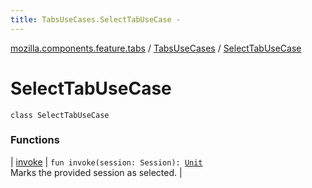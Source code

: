 ```yaml
---
title: TabsUseCases.SelectTabUseCase - 
---
```


[mozilla.components.feature.tabs](../../index.html) / [TabsUseCases](../index.html) / [SelectTabUseCase](./index.html)

# SelectTabUseCase

`class SelectTabUseCase`

### Functions

| [invoke](invoke.html) | `fun invoke(session: Session): `[`Unit`](https://kotlinlang.org/api/latest/jvm/stdlib/kotlin/-unit/index.html)<br>Marks the provided session as selected. |

